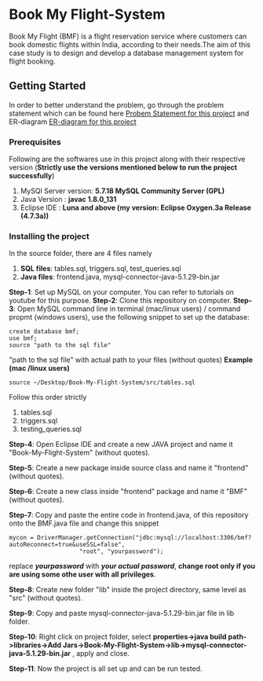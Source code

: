 # Book My Flight-System
Book My Flight (BMF) is a flight reservation service where customers can book domestic flights within India, according to their needs.The aim of this case study is to design and develop a database management system for flight booking.

## Getting Started
In order to better understand the problem, go through the problem statement which can be found here [Probem Statement for this project](docs/Probem_Statement.docx) and ER-diagram [ER-diagram for this project](docs/ER-diagram)


### Prerequisites
Following are the softwares use in this project along with their respective version (**Strictly use the versions mentioned below to run the project successfully**)

1. MySQl Server version: **5.7.18 MySQL Community Server (GPL)**
2. Java Version : **javac 1.8.0_131**
3. Eclipse IDE : **Luna and above (my version: Eclipse Oxygen.3a Release (4.7.3a))**

### Installing the project
In the source folder, there are 4 files namely
1. **SQL files**: tables.sql, triggers.sql, test_queries.sql
2. **Java files**: frontend.java, mysql-connector-java-5.1.29-bin.jar

**Step-1**: Set up MySQL on your computer. You can refer to tutorials on youtube for this purpose.
**Step-2**: Clone this repository on computer.
**Step-3**: Open MySQL command line in terminal (mac/linux users) / command propmt (windows users), use the following snippet to set up the database:
```
create database bmf;
use bmf;
source "path to the sql file"
```
 "path to the sql file" with actual path to your files (without quotes)
 **Example (mac /linux users)**
```
source ~/Desktop/Book-My-Flight-System/src/tables.sql
```
Follow this order strictly
1. tables.sql
2. triggers.sql
3. testing_queries.sql

**Step-4**: Open Eclipse IDE and create a new JAVA project and name it "Book-My-Flight-System" (without quotes).

**Step-5**: Create a new package inside source class and name it "frontend" (without quotes).

**Step-6**: Create a new class inside "frontend" package and name it "BMF" (without quotes).

**Step-7**: Copy and paste the entire code in frontend.java, of this repository onto the BMF.java file and change this snippet
```
mycon = DriverManager.getConnection("jdbc:mysql://localhost:3306/bmf?autoReconnect=true&useSSL=false",
					"root", "yourpassword");
```
replace ***yourpassword*** with ***your actual password***, **change root only if you are using some othe user with all privileges**.

**Step-8**: Create new folder "lib" inside the project directory, same level as "src" (without quotes).

**Step-9**: Copy and paste mysql-connector-java-5.1.29-bin.jar file in lib folder.

**Step-10**: Right click on project folder, select
**properties->java build path->libraries->Add Jars->Book-My-Flight-System->lib->mysql-connector-java-5.1.29-bin.jar**
        , apply and close.

**Step-11**: Now the project is all set up and can be run tested.


